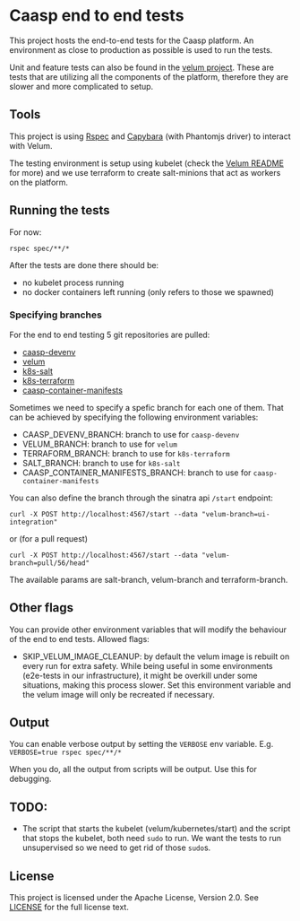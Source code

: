 # Caasp end to end tests

This project hosts the end-to-end tests for the Caasp platform. An environment
as close to production as possible is used to run the tests.

Unit and feature tests can also be found in the [velum project](https://github.com/kubic-project/velum).
These are tests that are utilizing all the components of the platform, therefore
they are slower and more complicated to setup.

## Tools

This project is using [Rspec](http://rspec.info/) and [Capybara](http://www.rubydoc.info/gems/capybara)
(with Phantomjs driver) to interact with Velum.

The testing environment is setup using kubelet (check the [Velum README](https://github.com/kubic-project/velum/blob/master/README.md) for more)
and we use terraform to create salt-minions that act as workers on the platform.

## Running the tests

For now:

```
rspec spec/**/*
```

After the tests are done there should be:

- no kubelet process running
- no docker containers left running (only refers to those we spawned)

### Specifying branches

For the end to end testing 5 git repositories are pulled:

- [caasp-devenv](https://github.com/kubic-project/caasp-devenv)
- [velum](https://github.com/kubic-project/velum)
- [k8s-salt](https://github.com/kubic-project/salt)
- [k8s-terraform](https://github.com/kubic-project/terraform)
- [caasp-container-manifests](https://github.com/kubic-project/caasp-container-manifests)

Sometimes we need to specify a spefic branch for each one of them. That can be
achieved by specifying the following environment variables:

- CAASP_DEVENV_BRANCH: branch to use for `caasp-devenv`
- VELUM_BRANCH: branch to use for `velum`
- TERRAFORM_BRANCH: branch to use for `k8s-terraform`
- SALT_BRANCH: branch to use for `k8s-salt`
- CAASP_CONTAINER_MANIFESTS_BRANCH: branch to use for `caasp-container-manifests`

You can also define the branch through the sinatra api `/start` endpoint:

```
curl -X POST http://localhost:4567/start --data "velum-branch=ui-integration"
```

or (for a pull request)

```
curl -X POST http://localhost:4567/start --data "velum-branch=pull/56/head"
```

The available params are salt-branch, velum-branch and terraform-branch.

## Other flags

You can provide other environment variables that will modify the behaviour of the end to end tests.
Allowed flags:

- SKIP_VELUM_IMAGE_CLEANUP: by default the velum image is rebuilt on every run for extra
  safety. While being useful in some environments (e2e-tests in our infrastructure), it
  might be overkill under some situations, making this process slower. Set this environment
  variable and the velum image will only be recreated if necessary.

## Output

You can enable verbose output by setting the `VERBOSE` env variable.
E.g.  `VERBOSE=true rspec spec/**/*`

When you do, all the output from scripts will be output. Use this for debugging.

## TODO:

- The script that starts the kubelet (velum/kubernetes/start) and the script
  that stops the kubelet, both need `sudo` to run. We want the tests to run
  unsupervised so we need to get rid of those `sudo`s.

## License

This project is licensed under the Apache License, Version 2.0. See
[LICENSE](https://github.com/kubic-project/e2e-tests/blob/master/LICENSE) for the full
license text.
